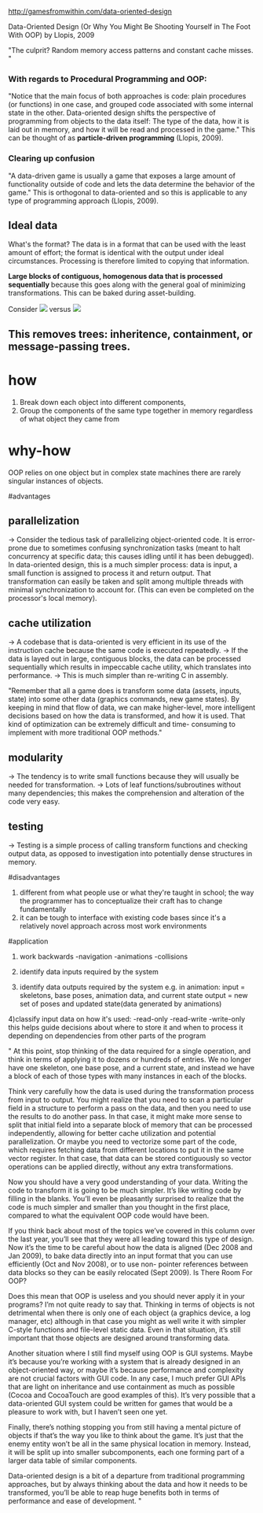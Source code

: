 http://gamesfromwithin.com/data-oriented-design

Data-Oriented Design (Or Why You Might Be Shooting Yourself in The Foot With OOP) by Llopis, 2009 

"The culprit? Random memory access patterns and constant cache misses. "

### With regards to Procedural Programming and OOP:
"Notice that the main focus of both approaches is code: plain procedures (or functions) in one case, and grouped code associated with some internal state in the other. Data-oriented design shifts the perspective of programming from objects to the data itself: The type of the data, how it is laid out in memory, and how it will be read and processed in the game."
This can be thought of as <b>particle-driven programming</b> (Llopis, 2009). 

### Clearing up confusion
"A data-driven game is usually a game that exposes a large amount of functionality outside of code and lets the data determine the behavior of the game." This is orthogonal to data-oriented and so this is applicable to any type of programming approach (Llopis, 2009).

## Ideal data
What's the format?
The data is in a format that can be used with the least amount of effort; the format is identical with the output under ideal circumstances. 
Processing is therefore limited to copying that information. 

<b> Large blocks of contiguous, homogenous data that is processed sequentially </b> because this goes along with the general goal of minimizing transformations. This can be baked during asset-building. 

Consider
<img src='http://gamesfromwithin.com/wp-content/uploads/2009/12/oo_design.png'> 
versus
<img src='http://gamesfromwithin.com/wp-content/uploads/2009/12/do_design1.png'>

## This removes trees: inheritence, containment, or message-passing trees. 

# how
1. Break down each object into different components, 
2. Group the components of the same type together in memory regardless of what object they came from

# why-how
OOP relies on one object but in complex state machines there are rarely singular instances of objects.

#advantages 
## parallelization 
-> Consider the tedious task of parallelizing object-oriented code. It is error-prone due to sometimes confusing synchronization tasks (meant to halt concurrency at specific data; this causes idling until it has been debugged).
In data-oriented design, this is a much simpler process: data is input, a small function is assigned to process it and return output. That transformation can easily be taken and split among multiple threads with minimal synchronization to account for. (This can even be completed on the processor's local memory). 

## cache utilization
-> A codebase that is data-oriented is very efficient in its use of the instruction cache because the same code is executed repeatedly. 
-> If the data is layed out in large, contiguous blocks, the data can be processed sequentially which results in impeccable cache utility, which translates into performance. 
-> This is much simpler than re-writing C in assembly. 

"Remember that all a game does is transform some data (assets, inputs, state) into some other data (graphics commands, new game states). By keeping in mind that flow of data, we can make higher-level, more intelligent decisions based on how the data is transformed, and how it is used. That kind of optimization can be extremely difficult and time- consuming to implement with more traditional OOP methods."

## modularity
-> The tendency is to write small functions because they will usually be needed for transformation. 
-> Lots of leaf functions/subroutines without many dependencies; this makes the comprehension and alteration of the code very easy. 
## testing 
-> Testing is a simple process of calling transform functions and checking output data, as opposed to investigation into potentially dense structures in memory. 

#disadvantages 
1) different from what people use or what they're taught in school; the way the programmer has to conceptualize their craft has to change fundamentally 
2) it can be tough to interface with existing code bases since it's a relatively novel approach across most work environments 

#application 
1) work backwards
-navigation
-animations
-collisions

2) identify data inputs required by the system
3) identify data outputs required by the system
e.g.  in animation: 
input = skeletons, base poses, animation data, and current state 
output = new set of poses and updated state(data generated by animations)


4)classify input data on how it's used:
-read-only
-read-write
-write-only
this helps guide decisions about where to store it and when to process it depending on dependencies from other parts of the program







"
At this point, stop thinking of the data required for a single operation, and think in terms of applying it to dozens or hundreds of entries. We no longer have one skeleton, one base pose, and a current state, and instead we have a block of each of those types with many instances in each of the blocks.

Think very carefully how the data is used during the transformation process from input to output. You might realize that you need to scan a particular field in a structure to perform a pass on the data, and then you need to use the results to do another pass. In that case, it might make more sense to split that initial field into a separate block of memory that can be processed independently, allowing for better cache utilization and potential parallelization. Or maybe you need to vectorize some part of the code, which requires fetching data from different locations to put it in the same vector register. In that case, that data can be stored contiguously so vector operations can be applied directly, without any extra transformations.

Now you should have a very good understanding of your data. Writing the code to transform it is going to be much simpler. It’s like writing code by filling in the blanks. You’ll even be pleasantly surprised to realize that the code is much simpler and smaller than you thought in the first place, compared to what the equivalent OOP code would have been.

If you think back about most of the topics we’ve covered in this column over the last year, you’ll see that they were all leading toward this type of design. Now it’s the time to be careful about how the data is aligned (Dec 2008 and Jan 2009), to bake data directly into an input format that you can use efficiently (Oct and Nov 2008), or to use non- pointer references between data blocks so they can be easily relocated (Sept 2009).
Is There Room For OOP?

Does this mean that OOP is useless and you should never apply it in your programs? I’m not quite ready to say that. Thinking in terms of objects is not detrimental when there is only one of each object (a graphics device, a log manager, etc) although in that case you might as well write it with simpler C-style functions and file-level static data. Even in that situation, it’s still important that those objects are designed around transforming data.

Another situation where I still find myself using OOP is GUI systems. Maybe it’s because you’re working with a system that is already designed in an object-oriented way, or maybe it’s because performance and complexity are not crucial factors with GUI code. In any case, I much prefer GUI APIs that are light on inheritance and use containment as much as possible (Cocoa and CocoaTouch are good examples of this). It’s very possible that a data-oriented GUI system could be written for games that would be a pleasure to work with, but I haven’t seen one yet.

Finally, there’s nothing stopping you from still having a mental picture of objects if that’s the way you like to think about the game. It’s just that the enemy entity won’t be all in the same physical location in memory. Instead, it will be split up into smaller subcomponents, each one forming part of a larger data table of similar components.

Data-oriented design is a bit of a departure from traditional programming approaches, but by always thinking about the data and how it needs to be transformed, you’ll be able to reap huge benefits both in terms of performance and ease of development.
"
